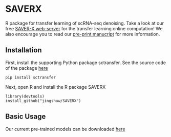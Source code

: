 # SAVERX

R package for transfer learning of scRNA-seq denoising. Take a look at our free [SAVER-X web-server](https://singlecell.wharton.upenn.edu/saver-x/) for the transfer learning online computation! We also encourage you to read our [pre-print manucript](https://www.biorxiv.org/content/10.1101/457879v2) for more information.

## Installation

First, install the supporting Python package sctransfer. See the source code of the package [here](http://github.com/jingshuw/sctransfer)

```
pip install sctransfer
```

Next, open R and install the R package SAVERX
```
library(devtools)
install_github("jingshuw/SAVERX")
```

## Basic Usage

Our current pre-trained models can be downloaded [here](https://www.dropbox.com/sh/4u22cfuswcfcwvu/AAC6Cgs07dvQSNInTF0wWMDva?dl=0)
